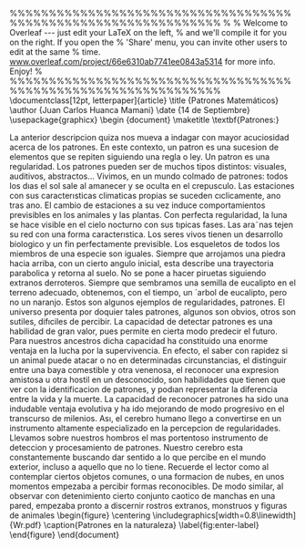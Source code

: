 %%%%%%%%%%%%%%%%%%%%%%%%%%%%%%%%%%%%%%%%%%%%%%%%%%%%%%%%%%%%%%%
%
% Welcome to Overleaf --- just edit your LaTeX on the left,
% and we'll compile it for you on the right. If you open the
% 'Share' menu, you can invite other users to edit at the same
% time. www.overleaf.com/project/66e6310ab7741ee0843a5314 for more info. Enjoy!
%
%%%%%%%%%%%%%%%%%%%%%%%%%%%%%%%%%%%%%%%%%%%%%%%%%%%%%%%%%%%%%%%
\documentclass[12pt, letterpaper]{article}
\title {Patrones Matemáticos}
\author {Juan Carlos Huanca Mamani}
\date {14 de Septiembre}
\usepackage{graphicx}
\begin {document}
\maketitle
\textbf{Patrones:}

La anterior descripcion quiza nos mueva a indagar con mayor acuciosidad
acerca de los patrones. En este contexto, un patron es una sucesion de elementos
que se repiten siguiendo una regla o ley. Un patron es una regularidad. Los
patrones pueden ser de muchos tipos distintos: visuales, auditivos, abstractos...
Vivimos, en un mundo colmado de patrones: todos los dıas el sol sale al amanecer
y se oculta en el crepusculo. Las estaciones con sus caracterısticas climaticas
propias se suceden cıclicamente, ano tras ano. El cambio de estaciones a su vez
induce comportamientos previsibles en los animales y las plantas. Con perfecta
regularidad, la luna se hace visible en el cielo nocturno con sus tıpicas fases.
Las ara˜nas tejen su red con una forma caracterıstica. Los seres vivos tienen un
desarrollo biologico y un fin perfectamente previsible. Los esqueletos de todos
los miembros de una especie son iguales. Siempre que arrojamos una piedra hacia
arriba, con un cierto angulo inicial, esta describe una trayectoria parabolica y
retorna al suelo. No se pone a hacer piruetas siguiendo extranos derroteros. Siempre
que sembramos una semilla de eucalipto en el terreno adecuado, obtenemos,
con el tiempo, un ´arbol de eucalipto, pero no un naranjo.
Estos son algunos ejemplos de regularidades, patrones. El universo presenta
por doquier tales patrones, algunos son obvios, otros son sutiles, difıciles de
percibir.
La capacidad de detectar patrones es una habilidad de gran valor, pues permite
en cierta modo predecir el futuro. Para nuestros ancestros dicha capacidad ha constituido una enorme ventaja en la lucha por la supervivencia. En efecto, el
saber con rapidez si un animal puede atacar o no en determinadas circunstancias,
el distinguir entre una baya comestible y otra venenosa, el reconocer una expresion amistosa u otra hostil en un desconocido, son habilidades que tienen que ver
con la identificacion de patrones, y podıan representar la diferencia entre la vida
y la muerte. La capacidad de reconocer patrones ha sido una indudable ventaja
evolutiva y ha ido mejorando de modo progresivo en el transcurso de milenios.
Ası, el cerebro humano llego a convertirse en un instrumento altamente especializado
en la percepcion de regularidades. Llevamos sobre nuestros hombros el
mas portentoso instrumento de deteccion y procesamiento de patrones.
Nuestro cerebro esta constantemente buscando dar sentido a lo que percibe en
el mundo exterior, incluso a aquello que no lo tiene. Recuerde el lector como al
contemplar ciertos objetos comunes, o una formacion de nubes, en unos momentos
empezaba a percibir formas reconocibles. De modo similar, al observar con
detenimiento cierto conjunto caotico de manchas en una pared, empezaba pronto
a discernir rostros extranos, monstruos y figuras de animales
\begin{figure}
    \centering
    \includegraphics[width=0.8\linewidth]{Wr.pdf}
    \caption{Patrones en la naturaleza}
    \label{fig:enter-label}
\end{figure}
\end{document}
